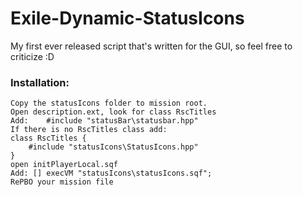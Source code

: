 # Exile-Dynamic-StatusIcons

My first ever released script that's written for the GUI, so feel free to criticize :D 

### Installation:

    Copy the statusIcons folder to mission root.
    Open description.ext, look for class RscTitles
    Add:    #include "statusBar\statusbar.hpp"
    If there is no RscTitles class add:
    class RscTitles {
	    #include "statusIcons\StatusIcons.hpp"
    }
    open initPlayerLocal.sqf
    Add: [] execVM "statusIcons\statusIcons.sqf";
    RePBO your mission file



